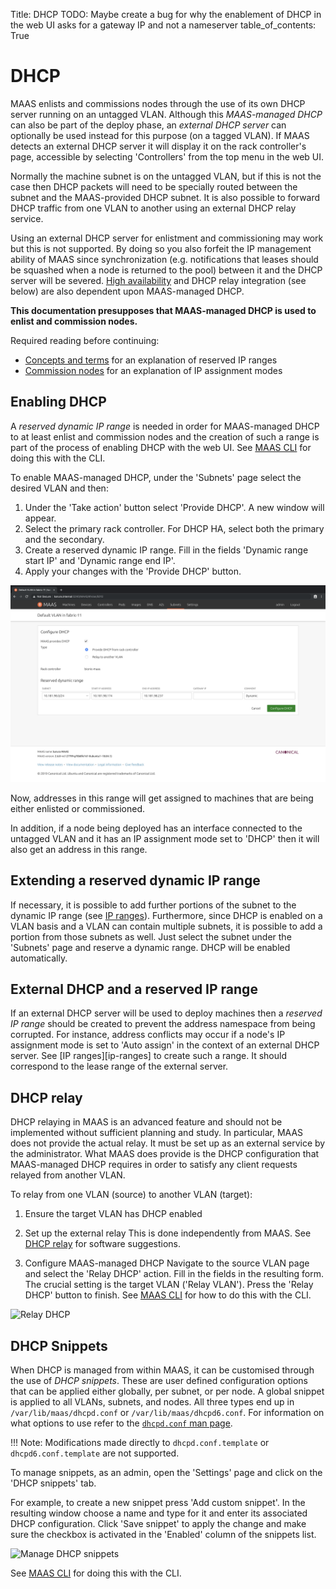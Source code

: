 Title: DHCP
TODO:  Maybe create a bug for why the enablement of DHCP in the web UI asks for a gateway IP and not a nameserver
table_of_contents: True


# DHCP

MAAS enlists and commissions nodes through the use of its own DHCP server
running on an untagged VLAN. Although this *MAAS-managed DHCP* can also be
part of the deploy phase, an *external DHCP server* can optionally be used
instead for this purpose (on a tagged VLAN). If MAAS detects an external DHCP
server it will display it on the rack controller's page, accessible by
selecting 'Controllers' from the top menu in the web UI.

Normally the machine subnet is on the untagged VLAN, but if this is not the case
then DHCP packets will need to be specially routed between the subnet and the
MAAS-provided DHCP subnet. It is also possible to forward DHCP traffic from one
VLAN to another using an external DHCP relay service.

Using an external DHCP server for enlistment and commissioning may work but
this is not supported. By doing so you also forfeit the IP management ability
of MAAS since synchronization (e.g. notifications that leases should be
squashed when a node is returned to the pool) between it and the DHCP server
will be severed. [High availability][manage-ha] and DHCP relay integration (see
below) are also dependent upon MAAS-managed DHCP.

**This documentation presupposes that MAAS-managed DHCP is used to enlist and
commission nodes.**

Required reading before continuing:

- [Concepts and terms][concepts-ipranges] for an explanation of reserved IP
  ranges
- [Commission nodes][post-commission-configuration] for an explanation of IP
  assignment modes


## Enabling DHCP

A *reserved dynamic IP range* is needed in order for MAAS-managed DHCP to at
least enlist and commission nodes and the creation of such a range is part of
the process of enabling DHCP with the web UI. See [MAAS CLI][cli-enable-dhcp]
for doing this with the CLI.

To enable MAAS-managed DHCP, under the 'Subnets' page select the desired VLAN
and then:

1. Under the 'Take action' button select 'Provide DHCP'. A new window will
appear.
1. Select the primary rack controller. For DHCP HA, select both the primary
and the secondary.
1. Create a reserved dynamic IP range. Fill in the fields 'Dynamic range start
IP' and 'Dynamic range end IP'.
1. Apply your changes with the 'Provide DHCP' button.

![Enable DHCP][img__enable-dhcp]

Now, addresses in this range will get assigned to machines that are being
either enlisted or commissioned.

In addition, if a node being deployed has an interface connected to the
untagged VLAN and it has an IP assignment mode set to 'DHCP' then it will also
get an address in this range.


## Extending a reserved dynamic IP range

If necessary, it is possible to add further portions of the subnet to the
dynamic IP range (see [IP ranges][ipranges]). Furthermore, since DHCP is
enabled on a VLAN basis and a VLAN can contain multiple subnets, it is possible
to add a portion from those subnets as well. Just select the subnet under the
'Subnets' page and reserve a dynamic range. DHCP will be enabled automatically.


## External DHCP and a reserved IP range

If an external DHCP server will be used to deploy machines then a *reserved IP
range* should be created to prevent the address namespace from being corrupted.
For instance, address conflicts may occur if a node's IP assignment mode is set
to 'Auto assign' in the context of an external DHCP server. See
[IP ranges][ip-ranges] to create such a range. It should correspond
to the lease range of the external server.


## DHCP relay

DHCP relaying in MAAS is an advanced feature and should not be implemented
without sufficient planning and study. In particular, MAAS does not provide the
actual relay. It must be set up as an external service by the administrator.
What MAAS does provide is the DHCP configuration that MAAS-managed DHCP
requires in order to satisfy any client requests relayed from another VLAN.

To relay from one VLAN (source) to another VLAN (target):

1.  Ensure the target VLAN has DHCP enabled

1.  Set up the external relay
    This is done independently from MAAS. See [DHCP relay][concepts-dhcp-relay]
    for software suggestions.

1.  Configure MAAS-managed DHCP
    Navigate to the source VLAN page and select the 'Relay DHCP' action. Fill in the
    fields in the resulting form. The crucial setting is the target VLAN ('Relay
    VLAN'). Press the 'Relay DHCP' button to finish. See
    [MAAS CLI][cli-relay-dhcp] for how to do this with the CLI.

![Relay DHCP][img__relay-dhcp]


## DHCP Snippets

When DHCP is managed from within MAAS, it can be customised through the use of
*DHCP snippets*. These are user defined configuration options that can be
applied either globally, per subnet, or per node. A global snippet is applied
to all VLANs, subnets, and nodes. All three types end up in
`/var/lib/maas/dhcpd.conf` or `/var/lib/maas/dhcpd6.conf`. For information on
what options to use refer to the [`dhcpd.conf` man page][dhcpd.conf-man-page].

!!! Note:
    Modifications made directly to `dhcpd.conf.template` or
    `dhcpd6.conf.template` are not supported.

To manage snippets, as an admin, open the 'Settings' page and click on the
'DHCP snippets' tab.

For example, to create a new snippet press 'Add custom snippet'. In the
resulting window choose a name and type for it and enter its associated DHCP
configuration. Click 'Save snippet' to apply the change and make sure the
checkbox is activated in the 'Enabled' column of the snippets list.

![Manage DHCP snippets][img__dhcp-snippets]

See [MAAS CLI][cli-dhcp-snippets] for doing this with the CLI.


<!-- LINKS -->

[manage-ha]: manage-ha.md
[ipranges]: installconfig-network-ipranges.md
[concepts-ipranges]: intro-concepts.md#ip-ranges
[concepts-dhcp-relay]: intro-concepts.md#dhcp-relay
[post-commission-configuration]: nodes-commission.md#post-commission-configuration
[dhcpd.conf-man-page]: http://manpages.ubuntu.com/cgi-bin/search.py?q=dhcpd.conf
[cli-enable-dhcp]: manage-cli-common.md#enable-dhcp
[cli-relay-dhcp]: manage-cli-advanced.md#relay-dhcp
[cli-dhcp-snippets]: manage-cli-dhcp-snippets.md

[img__enable-dhcp]: ../media/installconfig-network-dhcp__2.6-enable-dhcp.png
[img__relay-dhcp]: ../media/installconfig-networking-dhcp__2.6-relay-dhcp.png
[img__dhcp-snippets]: ../media/installconfig-networking-dhcp__2.4_dhcp-snippets.png
